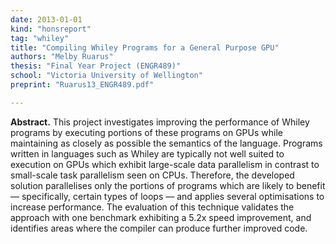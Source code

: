 ```yaml
---
date: 2013-01-01
kind: "honsreport"
tag: "whiley"
title: "Compiling Whiley Programs for a General Purpose GPU"
authors: "Melby Ruarus"
thesis: "Final Year Project (ENGR489)"
school: "Victoria University of Wellington"
preprint: "Ruarus13_ENGR489.pdf"

---
```


**Abstract.** This project investigates improving the performance of Whiley programs by executing portions of these programs on GPUs while maintaining as closely as possible the semantics of the language. Programs written in languages such as Whiley are typically not well suited to execution on GPUs which exhibit large-scale data parallelism in contrast to small-scale task parallelism seen on CPUs.  Therefore, the developed solution parallelises only the portions of programs which are likely to benefit — specifically, certain types of loops — and applies several optimisations to increase performance. The evaluation of this technique validates the approach with one benchmark exhibiting a 5.2x speed improvement, and identifies areas where the compiler can produce further improved code.




